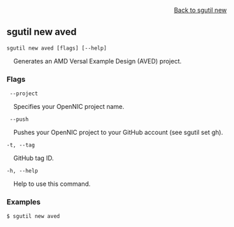 <div id="readme" class="Box-body readme blob js-code-block-container">
<article class="markdown-body entry-content p-3 p-md-6" itemprop="text">
<p align="right">
<a href="https://github.com/fpgasystems/sgrt/blob/main/cli/manual/sgutil-new.md#sgutil-new">Back to sgutil new</a>
</p>

## sgutil new aved

<code>sgutil new aved [flags] [--help]</code>
<p>
  &nbsp; &nbsp; Generates an  AMD Versal Example Design (AVED) project.
</p>

### Flags
<code>    --project <string></code>
<p>
  &nbsp; &nbsp; Specifies your OpenNIC project name.
</p>

<code>    --push <string></code>
<p>
  &nbsp; &nbsp; Pushes your OpenNIC project to your GitHub account (see sgutil set gh).
</p>

<code>-t, --tag <string></code>
<p>
  &nbsp; &nbsp; GitHub tag ID.
</p>

<code>-h, --help <string></code>
<p>
  &nbsp; &nbsp; Help to use this command.
</p>

### Examples
```
$ sgutil new aved
```